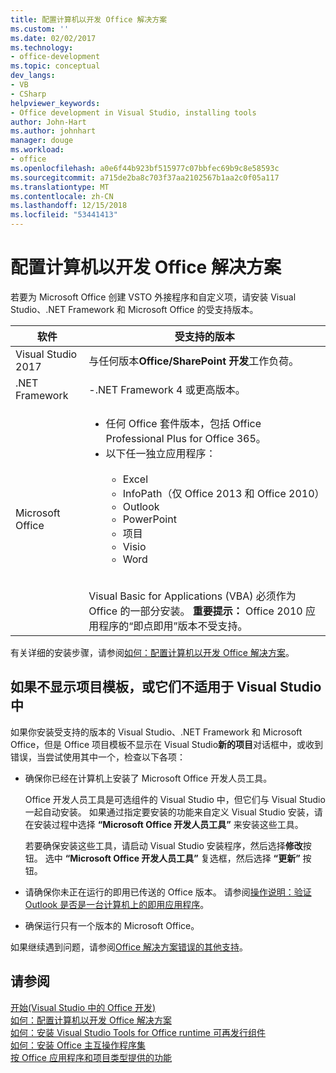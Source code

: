 ```yaml
---
title: 配置计算机以开发 Office 解决方案
ms.custom: ''
ms.date: 02/02/2017
ms.technology:
- office-development
ms.topic: conceptual
dev_langs:
- VB
- CSharp
helpviewer_keywords:
- Office development in Visual Studio, installing tools
author: John-Hart
ms.author: johnhart
manager: douge
ms.workload:
- office
ms.openlocfilehash: a0e6f44b923bf515977c07bbfec69b9c8e58593c
ms.sourcegitcommit: a715de2ba8c703f37aa2102567b1aa2c0f05a117
ms.translationtype: MT
ms.contentlocale: zh-CN
ms.lasthandoff: 12/15/2018
ms.locfileid: "53441413"
---
```

# <a name="configure-a-computer-to-develop-office-solutions"></a>配置计算机以开发 Office 解决方案

若要为 Microsoft Office 创建 VSTO 外接程序和自定义项，请安装 Visual Studio、.NET Framework 和 Microsoft Office 的受支持版本。

|软件|受支持的版本|
|--------------|------------------------|
|Visual Studio 2017| 与任何版本**Office/SharePoint 开发**工作负荷。|
|.NET Framework|-.NET Framework 4 或更高版本。|
|Microsoft Office|<ul><li>任何 Office 套件版本，包括 Office Professional Plus for Office 365。</li><li>以下任一独立应用程序：<br /><br /> <ul><li>Excel</li><li>InfoPath（仅 Office 2013 和 Office 2010）</li><li>Outlook</li><li>PowerPoint</li><li>项目</li><li>Visio</li><li>Word</li></ul></li></ul><br /> Visual Basic for Applications (VBA) 必须作为 Office 的一部分安装。 **重要提示：** Office 2010 应用程序的“即点即用”版本不受支持。|

有关详细的安装步骤，请参阅[如何：配置计算机以开发 Office 解决方案](../vsto/how-to-configure-a-computer-to-develop-office-solutions.md)。

## <a name="if-project-templates-dont-appear-or-they-dont-work-in-visual-studio"></a>如果不显示项目模板，或它们不适用于 Visual Studio 中

如果你安装受支持的版本的 Visual Studio、.NET Framework 和 Microsoft Office，但是 Office 项目模板不显示在 Visual Studio**新的项目**对话框中，或收到错误，当尝试使用其中一个，检查以下各项：

- 确保你已经在计算机上安装了 Microsoft Office 开发人员工具。

     Office 开发人员工具是可选组件的 Visual Studio 中，但它们与 Visual Studio 一起自动安装。 如果通过指定要安装的功能来自定义 Visual Studio 安装，请在安装过程中选择 **“Microsoft Office 开发人员工具”** 来安装这些工具。

     若要确保安装这些工具，请启动 Visual Studio 安装程序，然后选择**修改**按钮。 选中 **“Microsoft Office 开发人员工具”** 复选框，然后选择 **“更新”** 按钮。

- 请确保你未正在运行的即用已传送的 Office 版本。 请参阅[操作说明：验证 Outlook 是否是一台计算机上的即用应用程序](/previous-versions/office/developer/office-2010/ff864733(v=office.14))。

- 确保运行只有一个版本的 Microsoft Office。

如果继续遇到问题，请参阅[Office 解决方案错误的其他支持](../vsto/additional-support-for-errors-in-office-solutions.md)。

## <a name="see-also"></a>请参阅

[开始&#40;Visual Studio 中的 Office 开发&#41;](../vsto/getting-started-office-development-in-visual-studio.md)  
[如何：配置计算机以开发 Office 解决方案](../vsto/how-to-configure-a-computer-to-develop-office-solutions.md)  
[如何：安装 Visual Studio Tools for Office runtime 可再发行组件](../vsto/how-to-install-the-visual-studio-tools-for-office-runtime-redistributable.md)  
[如何：安装 Office 主互操作程序集](../vsto/how-to-install-office-primary-interop-assemblies.md)  
[按 Office 应用程序和项目类型提供的功能](../vsto/features-available-by-office-application-and-project-type.md)
